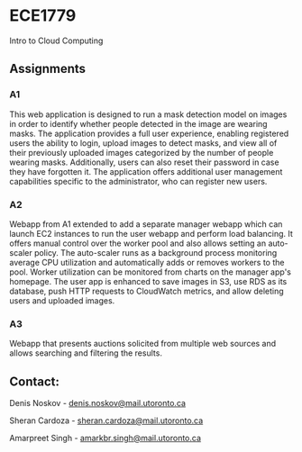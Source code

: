 # ECE1779
Intro to Cloud Computing

## Assignments

### A1
This web application is designed to run a mask detection model on images in order to identify whether people detected in the image are wearing masks. The application provides a full user experience, enabling registered users the ability to login, upload images to detect masks, and view all of their previously uploaded images categorized by the number of people wearing masks. Additionally, users can also reset their password in case they have forgotten it. The application offers additional user management capabilities specific to the administrator, who can register new users.

### A2
Webapp from A1 extended to add a separate manager webapp which can launch EC2 instances to run the user webapp and perform load balancing. It offers manual control over the worker pool and also allows setting an auto-scaler policy. The auto-scaler runs as a background process monitoring average CPU utilization and automatically adds or removes workers to the pool. Worker utilization can be monitored from charts on the manager app's homepage. The user app is enhanced to save images in S3, use RDS as its database, push HTTP requests to CloudWatch metrics, and allow deleting users and uploaded images.

### A3
Webapp that presents auctions solicited from multiple web sources and allows searching and filtering the results.

## Contact:
Denis Noskov - denis.noskov@mail.utoronto.ca

Sheran Cardoza - sheran.cardoza@mail.utoronto.ca

Amarpreet Singh - amarkbr.singh@mail.utoronto.ca
